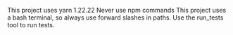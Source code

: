 This project uses yarn 1.22.22
Never use npm commands
This project uses a bash terminal, so always use forward slashes in paths.
Use the run_tests tool to run tests.
